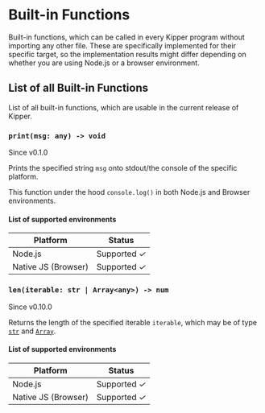 # Built-in Functions

Built-in functions, which can be called in every Kipper program without importing any other
file. These are specifically implemented for their specific target, so the implementation
results might differ depending on whether you are using Node.js or a browser environment.

## List of all Built-in Functions

List of all built-in functions, which are usable in the current release of Kipper.

<h3 id="print" class="starts-with-code-tag"><code>print(msg: any) -> void</code></h3>

<p class="docs-version-indicator">Since v0.1.0</p>

Prints the specified string `msg` onto stdout/the console of the specific platform.

This function under the hood `console.log()` in both Node.js and Browser environments.

#### List of supported environments

| Platform            | Status                                       |
| ------------------- | -------------------------------------------- |
| Node.js             | Supported <em class="green-checkmark">✓</em> |
| Native JS (Browser) | Supported <em class="green-checkmark">✓</em> |

<h3 id="len" class="starts-with-code-tag"><code>len(iterable: str | Array&lt;any&gt;) -> num</code></h3>

<p class="docs-version-indicator">Since v0.10.0</p>

Returns the length of the specified iterable `iterable`, which may be of type <a href="./datatypes/str-type.html"><code>str</code></a> and <a href="./datatypes/array-type.html"><code>Array<T></code></a>.

#### List of supported environments

| Platform            | Status                                       |
| ------------------- | -------------------------------------------- |
| Node.js             | Supported <em class="green-checkmark">✓</em> |
| Native JS (Browser) | Supported <em class="green-checkmark">✓</em> |
